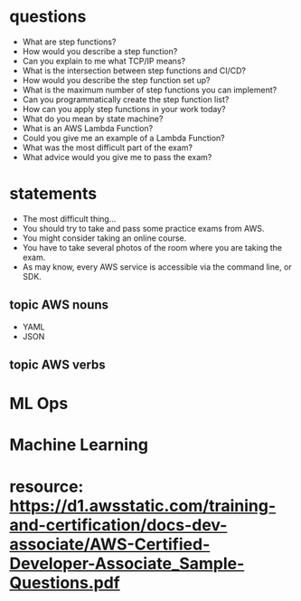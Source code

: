 # questions
-  What are step functions?
-  How would you describe a step function?
-  Can you explain to me what TCP/IP means?
-  What is the intersection between step functions and CI/CD?
-  How would you describe the step function set up?
-  What is the maximum number of step functions you can implement?
-  Can you programmatically create the step function list?
-  How can you apply step functions in your work today?
-  What do you mean by state machine?
-  What is an AWS Lambda Function?
-  Could you give me an example of a Lambda Function?
-  What was the most difficult part of the exam?
-  What advice would you give me to pass the exam?



# statements
  -  The most difficult thing...
  -  You should try to take and pass some practice exams from AWS.
  -  You might consider taking an online course.
  -  You have to take several photos of the room where you are taking the exam.
  -  As may know, every AWS service is accessible via the command line, or SDK.


## topic AWS nouns
-  YAML
-  JSON

## topic AWS verbs


# ML Ops

# Machine Learning


# resource: https://d1.awsstatic.com/training-and-certification/docs-dev-associate/AWS-Certified-Developer-Associate_Sample-Questions.pdf
